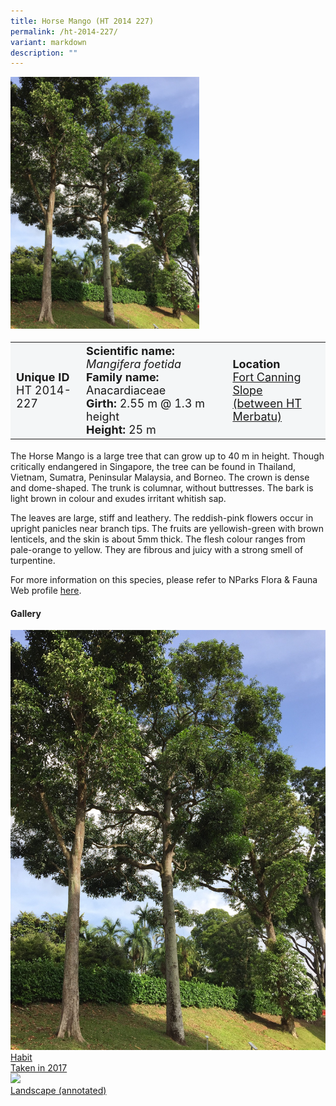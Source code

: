```yaml
---
title: Horse Mango (HT 2014 227)
permalink: /ht-2014-227/
variant: markdown
description: ""
---
```

<div class="isomer-image-wrapper">
<img style="width: 60%" src="/images/Heritage_trees_photos/mangfoe_ht2014-227_habit.jpg">
</div><table style="minWidth: 100px; font-size: 18px; background: #F4F6F7">
<tbody><tr>
<td rowspan="1" colspan="1">
<strong>Unique ID</strong>
<br>HT 2014-227
</td>
<td rowspan="1" colspan="1">
	<strong>Scientific name:</strong> <em>Mangifera foetida</em>
<br><strong>Family name: </strong>Anacardiaceae
<br><strong>Girth: </strong>2.55 m @ 1.3 m height
<br><strong>Height: </strong>25 m
</td>
<td rowspan="1" colspan="1">
<strong>Location</strong><a href="https://www.onemap.gov.sg/?lat=1.294969999999008&amp;lng=103.84833999999121">
 <br>Fort Canning Slope<br>(between HT Merbatu)</a>
</td>
</tr>
</tbody>
</table>
<p>The Horse Mango is a large tree that can grow up to 40 m in height. Though critically endangered in Singapore, the tree can be found in Thailand, Vietnam, Sumatra, Peninsular Malaysia, and Borneo. The crown is dense and dome-shaped. The trunk is columnar, without buttresses. The bark is light brown in colour and exudes irritant whitish sap.</p>

<p>The leaves are large, stiff and leathery. The reddish-pink&nbsp;flowers occur in upright panicles near branch tips. The fruits are yellowish-green with brown lenticels, and the skin is about 5mm thick. The flesh colour ranges from pale-orange to yellow. They are fibrous and juicy with a strong smell of turpentine.</p>

<p>For more information on this species, please refer to NParks Flora &amp; Fauna Web profile <a href="https://www.nparks.gov.sg/florafaunaweb/flora/3/0/3012">here</a>.</p>

<h4><b>Gallery</b></h4>
<div class="isomer-card-grid">
<a href="/images/Heritage_trees_photos/mangfoe_ht2014-227_habit.jpg" class="isomer-card">
<div class="isomer-card-image">
<div class="isomer-image-wrapper"><img src="/images/Heritage_trees_photos/mangfoe_ht2014-227_habit.jpg"></div></div>
<div class="isomer-card-body"><div class="isomer-card-title">Habit</div><div class="isomer-card-description">Taken in 2017</div></div></a>

<a href="/images/Heritage_trees_photos/mangfoe_ht2014-227_habi.jpg" class="isomer-card">
<div class="isomer-card-image">
<div class="isomer-image-wrapper"><img src="/images/Heritage_trees_photos/mangfoe_ht2014-227_habi.jpg"></div></div>
<div class="isomer-card-body"><div class="isomer-card-title">Landscape (annotated)</div><div class="isomer-card-description"> </div></div></a></div>